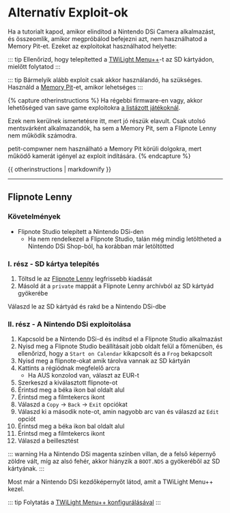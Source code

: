 # Alternatív Exploit-ok

Ha a tutorialt kapod, amikor elindítod a Nintendo DSi Camera alkalmazást, és összeomlik, amikor megpróbálod befejezni azt, nem használhatod a Memory Pit-et. Ezeket az exploitokat használhatod helyette:

::: tip
Ellenőrizd, hogy telepítetted a [TWiLight Menu++](launching-the-exploit#twilight-menu)-t az SD kártyádon, mielőtt folytatod
:::

::: tip
Bármelyik alább exploit csak akkor használandó, ha szükséges. Használd a [Memory Pit](launching-the-exploit)-et, amikor lehetséges
:::

{% capture otherinstructions %}
Ha régebbi firmware-en vagy, akkor lehetőséged van save game exploitokra [a listázott játékoknál](https://dsibrew.org/wiki/DSi_exploits#DSiWare(True_DSi-Mode)_Exploits).

Ezek nem kerülnek ismertetésre itt, mert jó részük elavult. Csak utolsó mentsvárként alkalmazandók, ha sem a Memory Pit, sem a Flipnote Lenny nem működik számodra.

petit-compwner nem használható a Memory Pit körüli dolgokra, mert működő kamerát igényel az exploit indítására.
{% endcapture %}

<div class="notice--primary">{{ otherinstructions | markdownify }}</div>

***

## Flipnote Lenny
### Követelmények
- Flipnote Studio telepített a Nintendo DSi-den
   - Ha nem rendelkezel a Flipnote Studio, talán még mindig letöltheted a Nintendo DSi Shop-ból, ha korábban már letöltötted

### I. rész - SD kártya telepítés
1. Töltsd le az [Flipnote Lenny](https://davejmurphy.com/%CD%A1-%CD%9C%CA%96-%CD%A1/) legfrissebb kiadását
1. Másold át a `private` mappát a Flipnote Lenny archívból az SD kártyád gyökerébe

Válaszd le az SD kártyád és rakd be a Nintendo DSi-dbe

### II. rész - A Nintendo DSi exploitolása

1. Kapcsold be a Nintendo DSi-d és indítsd el a Flipnote Studio alkalmazást
1. Nyisd meg a Flipnote Studio beállításait jobb oldalt felül a főmenüben, és ellenőrizd, hogy a `Start on Calendar` kikapcsolt és a `Frog` bekapcsolt
1. Nyisd meg a flipnote-okat amik tárolva vannak az SD kártyán
1. Kattints a régiódnak megfelelő arcra
   - Ha AUS konzolod van, választ az EUR-t
1. Szerkeszd a kiválasztott flipnote-ot
1. Érintsd meg a béka ikon bal oldalt alul
1. Érintsd meg a filmtekercs ikont
1. Válaszd a `Copy` -> `Back` -> `Exit` opciókat
1. Válaszd ki a második note-ot, amin nagyobb arc van és válaszd az `Edit` opciót
1. Érintsd meg a béka ikon bal oldalt alul
1. Érintsd meg a filmtekercs ikont
1. Válaszd a beillesztést

::: warning
Ha a Nintendo DSi magenta színben villan, de a felső képernyő zöldre vált, míg az alsó fehér, akkor hiányzik a `BOOT.NDS` a gyökeréből az SD kártyának.
:::

Most már a Nintendo DSi kezdőképernyőt látod, amit a TWiLight Menu++ kezel.

::: tip
Folytatás a [TWiLight Menu++ konfigurálásával](/launching-the-exploit#section-iii---configuring-twilight-menu)
:::
